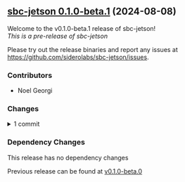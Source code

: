 ## [sbc-jetson 0.1.0-beta.1](https://github.com/siderolabs/sbc-jetson/releases/tag/v0.1.0-beta.1) (2024-08-08)

Welcome to the v0.1.0-beta.1 release of sbc-jetson!  
*This is a pre-release of sbc-jetson*



Please try out the release binaries and report any issues at
https://github.com/siderolabs/sbc-jetson/issues.

### Contributors

* Noel Georgi

### Changes
<details><summary>1 commit</summary>
<p>

* [`4233f5a`](https://github.com/siderolabs/sbc-jetson/commit/4233f5aa5e1173147c23635eaefa36f7138c2a0f) chore: rekres and bump deps
</p>
</details>

### Dependency Changes

This release has no dependency changes

Previous release can be found at [v0.1.0-beta.0](https://github.com/siderolabs/sbc-jetson/releases/tag/v0.1.0-beta.0)

